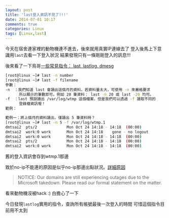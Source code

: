 ```yaml
---
layout: post
title: 'last登入資訊不見了!!!'
date: 2014-07-01 10:17
comments: true
categories: Linux
tags: [Linux,last]
---
```

今天在宿舍連家裡的動物機連不進去，後來就用真實IP連線去了
登入後馬上下意識用`last`去看一下登入狀況
結果發現只有一條剛剛登入的訊息!!!
<!--more-->

後來看了一下鳥哥[一些常見指令： last, lastlog, dmesg](http://linux.vbird.org/linux_basic/0570syslog/0570syslog-fc4.php#analyze_command)
```sh
[root@linux ~]# last -n number
[root@linux ~]# last -f filename
參數：
-n  ：我們知道 last 會讀出這個月的資料，若資料量太大，可使用 -n 來嚴格要求
      所以顯示的筆數即可。例如 20 筆資料： last -n 20 或 last -20 均可。
-f  ：last 預設讀出 /var/log/wtmp 這個檔案，但是我們可以透過 -f 讀取不同的
      登錄檔資訊喔！
範例：

範例一：將上個月的資料讀出，僅讀出 5 筆資料時？
[root@linux ~]# last -n 5 -f /var/log/wtmp.1
dmtsai2  pts/2             Mon Oct 24 14:18 - 14:18  (00:00)
dmtsai2  work:0 work       Mon Oct 24 14:18    gone - no logout
dmtsai2  work:0 work       Mon Oct 24 14:18 - 14:18  (00:00)
dmtsai2  pts/2             Mon Oct 24 14:18 - 14:18  (00:00)
dmtsai2  work:0 work       Mon Oct 24 14:18 - 14:18  (00:00)
```
舊的登入資訊會存到wtmp.1那邊

致於no-ip不能連的原因是似乎no-ip那邊出點狀況。[詳細原因](http://kfei.logdown.com/posts/207916-poor-no-ip)
 >  NOTICE: Our domains are still experiencing outages due to the Microsoft takedown. Please read our formal statement on the matter.

看來動物機沒被hack :)
白擔心了一下

今日發現`lastlog`實用的指令，查詢所有帳號最後一次登入的時間
可惜這個指令目前用不太到